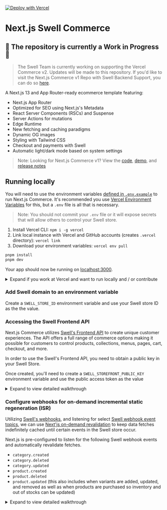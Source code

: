 [![Deploy with Vercel](https://vercel.com/button)](https://vercel.com/new/clone?repository-url=https://github.com/swellstores/verswell-commerce&project-name=commerce&repo-name=commerce&demo-title=Next.js%20Commerce&demo-url=https%3A%2F%2Fdemo.vercel.store&demo-image=https%3A%2F%2Fbigcommerce-demo-asset-ksvtgfvnd.vercel.app%2Fbigcommerce.png&env=SWELL_STOREFRONT_PUBLIC_KEY,SWELL_STORE_ID,SWELL_REVALIDATION_SECRET,SITE_NAME,TWITTER_CREATOR,TWITTER_SITE)

# Next.js Swell Commerce

## 🔴 The repository is currently a **Work in Progress** 🔴

> The Swell Team is currently working on supporting the Vercel Commerce v2. Updates will be made to this repository. If you'd like to visit the Next.js Commerce v1 Repo with Swell Backend Support, you can do so [here](https://github.com/swellstores/nextjs-commerce).

A Next.js 13 and App Router-ready ecommerce template featuring:

- Next.js App Router
- Optimized for SEO using Next.js's Metadata
- React Server Components (RSCs) and Suspense
- Server Actions for mutations
- Edge Runtime
- New fetching and caching paradigms
- Dynamic OG images
- Styling with Tailwind CSS
- Checkout and payments with Swell
- Automatic light/dark mode based on system settings

> Note: Looking for Next.js Commerce v1? View the [code](https://github.com/vercel/commerce/tree/v1), [demo](https://commerce-v1.vercel.store), and [release notes](https://github.com/vercel/commerce/releases/tag/v1)


## Running locally

You will need to use the environment variables [defined in `.env.example`](.env.example) to run Next.js Commerce. It's recommended you use [Vercel Environment Variables](https://vercel.com/docs/concepts/projects/environment-variables) for this, but a `.env` file is all that is necessary.

> Note: You should not commit your `.env` file or it will expose secrets that will allow others to control your Swell store.

1. Install Vercel CLI: `npm i -g vercel`
2. Link local instance with Vercel and GitHub accounts (creates `.vercel` directory): `vercel link`
3. Download your environment variables: `vercel env pull`

```bash
pnpm install
pnpm dev
```

Your app should now be running on [localhost:3000](http://localhost:3000/).

<details>
  <summary>Expand if you work at Vercel and want to run locally and / or contribute</summary>

1. Run `vc link`.
1. Select the `Vercel Solutions` scope.
1. Connect to the existing `commerce-swell` project.
1. Run `vc env pull` to get environment variables.
1. Run `pmpm dev` to ensure everything is working correctly.
</details>

### Add Swell domain to an environment variable

Create a `SWELL_STORE_ID` environment variable and use your Swell store ID as the the value.

### Accessing the Swell Frontend API

Next.js Commerce utilizes [Swell's Frontend API](https://developers.swell.is/frontend-api/introduction) to create unique customer experiences. The API offers a full range of commerce options making it possible for customers to control products, collections, menus, pages, cart, checkout, and more.

In order to use the Swell's Frontend API, you need to obtain a public key in your Swell Store.

Once created, you'll need to create a `SWELL_STOREFRONT_PUBLIC_KEY` environment variable and use the public access token as the value

<details>
  <summary>Expand to view detailed walkthrough</summary>

1. Navigate to `https://SWELL_STORE_ID.swell.store/admin/settings/api`.
1. Click the `Add public key` button.
   ![Swell add public key](https://github.com/swellstores/verswell-commerce/assets/9212793/aaf595b5-bb94-490c-8d85-8edfc68f9d69)
1. Add a decription to your public key and press the `Create Key` button
![swell-internal-next-marketplace swell store_admin_settings_api (1)](https://github.com/swellstores/verswell-commerce/assets/9212793/4b825477-c8e3-410e-abab-f4650b70b5cb)
1. Copy the public key and assign it to the `SWELL_STOREFRONT_PUBLIC_KEY` environment variable
</details>


### Configure webhooks for on-demand incremental static regeneration (ISR)

Utilizing [Swell's webhooks](https://developers.swell.is/backend-api/webhooks/the-webhook-model), and listening for select [Swell webhook event topics](https://developers.swell.is/backend-api/events/event-types), we can use [Next'js on-demand revalidation](https://nextjs.org/docs/app/building-your-application/data-fetching/revalidating#using-on-demand-revalidation) to keep data fetches indefinitely cached until certain events in the Swell store occur.

Next.js is pre-configured to listen for the following Swell webhook events and automatically revalidate fetches.
- `category.created`
- `category.deleted`
- `category.updated`
- `product.created`
- `product.deleted`
- `product.updated`
 (this also includes when variants are added, updated, and removed as well as when products are purchased so inventory and out of stocks can be updated)

<details>
  <summary>Expand to view detailed walkthrough</summary>

#### Setup secret for secure revalidation

1. Create your own secret or [generate a random UUID](https://www.uuidgenerator.net/guid).
1. Create a [Vercel Environment Variable](https://vercel.com/docs/concepts/projects/environment-variables) named `SWELL_REVALIDATION_SECRET` and use the value from above.

#### Configure Swell webhooks


1. Navigate to `https://SWELL_STORE_ID.swell.store/admin/settings/webhooks`.
1. Add webhooks for all six event topics listed above. You can add more sets for other preview urls, environments, or local development. Append `?secret=[SECRET]` to each url, where `[SECRET]` is the secret you created above.
   ![Swell store webhooks](https://github.com/swellstores/verswell-commerce/assets/9212793/dca90e1c-1802-4d96-925e-582b427e2d5d)
   ![Swell store add webhook](https://github.com/swellstores/verswell-commerce/assets/9212793/25178bf9-ad68-447e-9f3f-eb613005653e)
   ![swell-internal-next-marketplace swell store_admin_settings_api (7)](https://github.com/swellstores/verswell-commerce/assets/9212793/a8565675-3cff-4b61-9881-f243ec5e5746)


#### Testing webhooks during local development

The easiest way to test webhooks while developing locally is to use [ngrok](https://ngrok.com).

1. [Install and configure ngrok](https://ngrok.com/download) (you will need to create an account).
1. Run your app locally, `npm run dev`.
1. In a separate terminal session, run `ngrok http 3000`.
1. Use the url generated by ngrok and add or update your webhook urls in Swell.
1. You can now make changes to your store and your local app should receive updates. You can also use the `Send test notification` button to trigger a generic webhook test.

</details>
